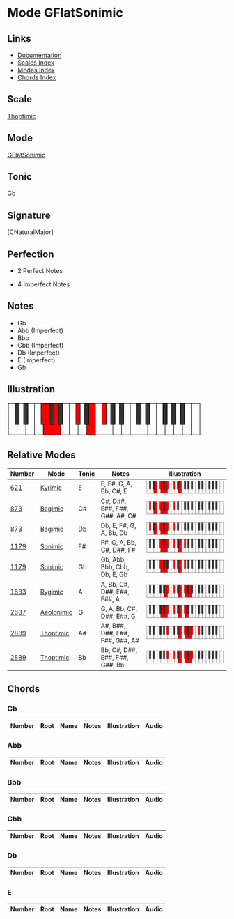 # Mode GFlatSonimic

## Links

- [Documentation](index.md)
- [Scales Index](Scales.md)
- [Modes Index](Modes.md)
- [Chords Index](Chords.md)

## Scale

[Thoptimic](ScaleThoptimic.md)

## Mode

[GFlatSonimic](ModeGFlatSonimic.md)

## Tonic

Gb

## Signature

[CNaturalMajor]

## Perfection

 - 2 Perfect Notes

 - 4 Imperfect Notes

## Notes

- Gb
- Abb (Imperfect)
- Bbb
- Cbb (Imperfect)
- Db (Imperfect)
- E (Imperfect)
- Gb

## Illustration

![GFlatSonimic](ModeGFlatSonimic.png)

## Relative Modes

| Number | Mode | Tonic | Notes | Illustration |
|--------|------|-------|-------|--------------|
| [621](https://ianring.com/musictheory/scales/621) | [Kyrimic](ModeKyrimic.md) | E | E, F#, G, A, Bb, C#, E | ![ENaturalKyrimic](ModeENaturalKyrimic.png) |
| [873](https://ianring.com/musictheory/scales/873) | [Bagimic](ModeBagimic.md) | C# | C#, D##, E##, F##, G##, A#, C# | ![CSharpBagimic](ModeCSharpBagimic.png) |
| [873](https://ianring.com/musictheory/scales/873) | [Bagimic](ModeBagimic.md) | Db | Db, E, F#, G, A, Bb, Db | ![DFlatBagimic](ModeDFlatBagimic.png) |
| [1179](https://ianring.com/musictheory/scales/1179) | [Sonimic](ModeSonimic.md) | F# | F#, G, A, Bb, C#, D##, F# | ![FSharpSonimic](ModeFSharpSonimic.png) |
| [1179](https://ianring.com/musictheory/scales/1179) | [Sonimic](ModeSonimic.md) | Gb | Gb, Abb, Bbb, Cbb, Db, E, Gb | ![GFlatSonimic](ModeGFlatSonimic.png) |
| [1683](https://ianring.com/musictheory/scales/1683) | [Rygimic](ModeRygimic.md) | A | A, Bb, C#, D##, E##, F##, A | ![ANaturalRygimic](ModeANaturalRygimic.png) |
| [2637](https://ianring.com/musictheory/scales/2637) | [Aeolonimic](ModeAeolonimic.md) | G | G, A, Bb, C#, D##, E##, G | ![GNaturalAeolonimic](ModeGNaturalAeolonimic.png) |
| [2889](https://ianring.com/musictheory/scales/2889) | [Thoptimic](ModeThoptimic.md) | A# | A#, B##, D##, E##, F##, G##, A# | ![ASharpThoptimic](ModeASharpThoptimic.png) |
| [2889](https://ianring.com/musictheory/scales/2889) | [Thoptimic](ModeThoptimic.md) | Bb | Bb, C#, D##, E##, F##, G##, Bb | ![BFlatThoptimic](ModeBFlatThoptimic.png) |

## Chords

### Gb

| Number | Root | Name | Notes | Illustration | Audio |
|--------|------|------|-------|--------------|-------|

### Abb

| Number | Root | Name | Notes | Illustration | Audio |
|--------|------|------|-------|--------------|-------|

### Bbb

| Number | Root | Name | Notes | Illustration | Audio |
|--------|------|------|-------|--------------|-------|

### Cbb

| Number | Root | Name | Notes | Illustration | Audio |
|--------|------|------|-------|--------------|-------|

### Db

| Number | Root | Name | Notes | Illustration | Audio |
|--------|------|------|-------|--------------|-------|

### E

| Number | Root | Name | Notes | Illustration | Audio |
|--------|------|------|-------|--------------|-------|

